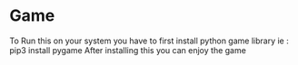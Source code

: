 # Game
To Run this on your  system you have to first install python game library
ie : pip3 install pygame
After installing this you can enjoy the game
